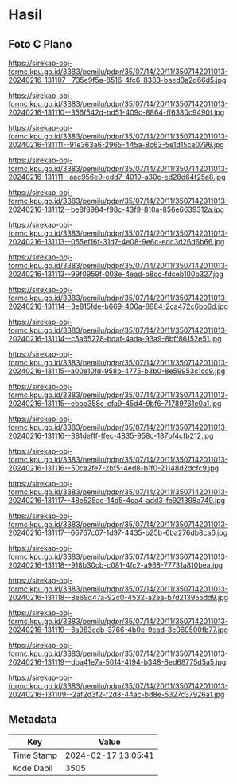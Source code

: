# Hasil

## Foto C Plano

https://sirekap-obj-formc.kpu.go.id/3383/pemilu/pdpr/35/07/14/20/11/3507142011013-20240216-131107--735e9f5a-8516-4fc6-8383-baed3a2d66d5.jpg

https://sirekap-obj-formc.kpu.go.id/3383/pemilu/pdpr/35/07/14/20/11/3507142011013-20240216-131110--356f542d-bd51-409c-8864-ff6380c9490f.jpg

https://sirekap-obj-formc.kpu.go.id/3383/pemilu/pdpr/35/07/14/20/11/3507142011013-20240216-131111--91e363a6-2965-445a-8c63-5e1d15ce0796.jpg

https://sirekap-obj-formc.kpu.go.id/3383/pemilu/pdpr/35/07/14/20/11/3507142011013-20240216-131111--aac956e9-edd7-4019-a30c-ed28d64f25a8.jpg

https://sirekap-obj-formc.kpu.go.id/3383/pemilu/pdpr/35/07/14/20/11/3507142011013-20240216-131112--be8f8984-f98c-43f9-810a-856e6639312a.jpg

https://sirekap-obj-formc.kpu.go.id/3383/pemilu/pdpr/35/07/14/20/11/3507142011013-20240216-131113--055ef16f-31d7-4e08-9e6c-edc3d26d6b66.jpg

https://sirekap-obj-formc.kpu.go.id/3383/pemilu/pdpr/35/07/14/20/11/3507142011013-20240216-131113--99f0959f-008e-4ead-b8cc-fdceb100b327.jpg

https://sirekap-obj-formc.kpu.go.id/3383/pemilu/pdpr/35/07/14/20/11/3507142011013-20240216-131114--3e815fde-b669-406a-8884-2ca472c6bb6d.jpg

https://sirekap-obj-formc.kpu.go.id/3383/pemilu/pdpr/35/07/14/20/11/3507142011013-20240216-131114--c5a65278-bdaf-4ada-93a9-8bff86152e51.jpg

https://sirekap-obj-formc.kpu.go.id/3383/pemilu/pdpr/35/07/14/20/11/3507142011013-20240216-131115--a00e10fd-958b-4775-b3b0-8e59953c1cc9.jpg

https://sirekap-obj-formc.kpu.go.id/3383/pemilu/pdpr/35/07/14/20/11/3507142011013-20240216-131115--ebbe358c-cfa9-45d4-9bf6-71789761e0a1.jpg

https://sirekap-obj-formc.kpu.go.id/3383/pemilu/pdpr/35/07/14/20/11/3507142011013-20240216-131116--381defff-ffec-4835-958c-187bf4cfb212.jpg

https://sirekap-obj-formc.kpu.go.id/3383/pemilu/pdpr/35/07/14/20/11/3507142011013-20240216-131116--50ca2fe7-2bf5-4ed8-b1f0-21148d2dcfc9.jpg

https://sirekap-obj-formc.kpu.go.id/3383/pemilu/pdpr/35/07/14/20/11/3507142011013-20240216-131117--48e525ac-14d5-4ca4-add3-fe921398a749.jpg

https://sirekap-obj-formc.kpu.go.id/3383/pemilu/pdpr/35/07/14/20/11/3507142011013-20240216-131117--66767c07-1d97-4435-b25b-6ba276db8ca6.jpg

https://sirekap-obj-formc.kpu.go.id/3383/pemilu/pdpr/35/07/14/20/11/3507142011013-20240216-131118--918b30cb-c081-4fc2-a968-77731a810bea.jpg

https://sirekap-obj-formc.kpu.go.id/3383/pemilu/pdpr/35/07/14/20/11/3507142011013-20240216-131118--8e69d47a-92c0-4532-a2ea-b7d213955dd9.jpg

https://sirekap-obj-formc.kpu.go.id/3383/pemilu/pdpr/35/07/14/20/11/3507142011013-20240216-131119--3a983cdb-3766-4b0e-9ead-3c069500fb77.jpg

https://sirekap-obj-formc.kpu.go.id/3383/pemilu/pdpr/35/07/14/20/11/3507142011013-20240216-131119--dba41e7a-5014-4194-b348-6ed68775d5a5.jpg

https://sirekap-obj-formc.kpu.go.id/3383/pemilu/pdpr/35/07/14/20/11/3507142011013-20240216-131109--2af2d3f2-f2d8-44ac-bd8e-5327c37926a1.jpg


## Metadata

| Key        | Value               |
| ---------- | ------------------- |
| Time Stamp | 2024-02-17 13:05:41 |
| Kode Dapil | 3505                |



